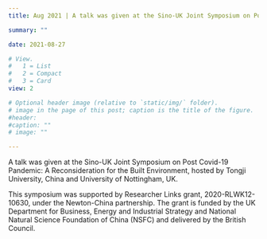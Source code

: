 ```yaml
---
title: Aug 2021 | A talk was given at the Sino-UK Joint Symposium on Post Covid-19 Pandemic: A Reconsideration for the Built Environment.

summary: ""

date: 2021-08-27

# View.
#   1 = List
#   2 = Compact
#   3 = Card
view: 2

# Optional header image (relative to `static/img/` folder).
# image in the page of this post; caption is the title of the figure.
#header:
#caption: ""   
# image: ""   

---
```


A talk was given at the Sino-UK Joint Symposium on Post Covid-19 Pandemic: A Reconsideration for the Built Environment, hosted by Tongji University, China and University of Nottingham, UK.

This symposium  was supported by Researcher Links grant, 2020-RLWK12-10630, under the Newton-China partnership. The grant is funded by the UK Department for Business, Energy and Industrial Strategy and National Natural Science Foundation of China (NSFC) and delivered by the British Council.

